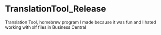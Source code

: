 # TranslationTool_Release
Translation Tool, homebrew program I made because it was fun and I hated working with xlf files in Business Central 
